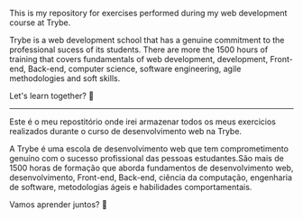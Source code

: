 This is my repository for exercises performed during my web development course at Trybe.

Trybe is a web development school that has a genuine commitment to the professional sucess of its students. There are more the 1500 hours of training that covers fundamentals of web development, development, Front-end, Back-end, computer science, software engineering, agile methodologies and soft skills.

Let's learn together? :rocket:



***


Este é o meu repostitório onde irei armazenar todos os meus exercicios realizados durante o curso de desenvolvimento web na Trybe.

A Trybe é uma escola de desenvolvimento web que tem comprometimento genuíno com o sucesso profissional das pessoas estudantes.São mais de 1500 horas de formação que aborda fundamentos de desenvolvimento web, desenvolvimento, Front-end, Back-end, ciência da computação, engenharia de software, metodologias ágeis e habilidades comportamentais.

Vamos aprender juntos? :rocket:
